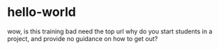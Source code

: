 # hello-world
wow, is this training bad
need the top url
why do you start students in a project, and provide no guidance on how to get out?
